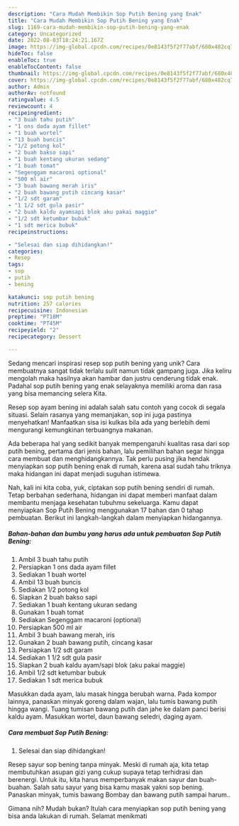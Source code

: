 ```yaml
---
description: "Cara Mudah Membikin Sop Putih Bening yang Enak"
title: "Cara Mudah Membikin Sop Putih Bening yang Enak"
slug: 1169-cara-mudah-membikin-sop-putih-bening-yang-enak
category: Uncategorized
date: 2022-08-03T18:24:21.167Z
image: https://img-global.cpcdn.com/recipes/0e8143f5f2f77abf/680x482cq70/sop-putih-bening-foto-resep-utama.jpg
hideToc: false
enableToc: true
enableTocContent: false
thumbnail: https://img-global.cpcdn.com/recipes/0e8143f5f2f77abf/680x482cq70/sop-putih-bening-foto-resep-utama.jpg
cover: https://img-global.cpcdn.com/recipes/0e8143f5f2f77abf/680x482cq70/sop-putih-bening-foto-resep-utama.jpg
author: Admin
authorAv: notfound
ratingvalue: 4.5
reviewcount: 4
recipeingredient:
- "3 buah tahu putih"
- "1 ons dada ayam fillet"
- "1 buah wortel"
- "13 buah buncis"
- "1/2 potong kol"
- "2 buah bakso sapi"
- "1 buah kentang ukuran sedang"
- "1 buah tomat"
- "Segenggam macaroni optional"
- "500 ml air"
- "3 buah bawang merah iris"
- "2 buah bawang putih cincang kasar"
- "1/2 sdt garam"
- "1 1/2 sdt gula pasir"
- "2 buah kaldu ayamsapi blok aku pakai maggie"
- "1/2 sdt ketumbar bubuk"
- "1 sdt merica bubuk"
recipeinstructions:

- "Selesai dan siap dihidangkan!"
categories:
- Resep
tags:
- sop
- putih
- bening

katakunci: sop putih bening 
nutrition: 257 calories
recipecuisine: Indonesian
preptime: "PT18M"
cooktime: "PT45M"
recipeyield: "2"
recipecategory: Dessert

---
```





Sedang mencari inspirasi resep sop putih bening yang unik? Cara membuatnya sangat tidak terlalu sulit namun tidak gampang juga. Jika keliru mengolah maka hasilnya akan hambar dan justru cenderung tidak enak. Padahal sop putih bening yang enak selayaknya memiliki aroma dan rasa yang bisa memancing selera Kita.





Resep sop ayam bening ini adalah salah satu contoh yang cocok di segala situasi. Selain rasanya yang memanjakan, sop ini juga pastinya menyehatkan! Manfaatkan sisa isi kulkas bila ada yang berlebih demi mengurangi kemungkinan terbuangnya makanan.

Ada beberapa hal yang sedikit banyak mempengaruhi kualitas rasa dari sop putih bening, pertama dari jenis bahan, lalu pemilihan bahan segar hingga cara membuat dan menghidangkannya. Tak perlu pusing jika hendak menyiapkan sop putih bening enak di rumah, karena asal sudah tahu triknya maka hidangan ini dapat menjadi suguhan istimewa.






Nah, kali ini kita coba, yuk, ciptakan sop putih bening sendiri di rumah. Tetap berbahan sederhana, hidangan ini dapat memberi manfaat dalam membantu menjaga kesehatan tubuhmu sekeluarga. Kamu dapat menyiapkan Sop Putih Bening menggunakan 17 bahan dan 0 tahap pembuatan. Berikut ini langkah-langkah dalam menyiapkan hidangannya.

<!--inarticleads1-->

##### Bahan-bahan dan bumbu yang harus ada untuk pembuatan Sop Putih Bening:

1. Ambil 3 buah tahu putih
1. Persiapkan 1 ons dada ayam fillet
1. Sediakan 1 buah wortel
1. Ambil 13 buah buncis
1. Sediakan 1/2 potong kol
1. Siapkan 2 buah bakso sapi
1. Sediakan 1 buah kentang ukuran sedang
1. Gunakan 1 buah tomat
1. Sediakan Segenggam macaroni (optional)
1. Persiapkan 500 ml air
1. Ambil 3 buah bawang merah, iris
1. Gunakan 2 buah bawang putih, cincang kasar
1. Persiapkan 1/2 sdt garam
1. Sediakan 1 1/2 sdt gula pasir
1. Siapkan 2 buah kaldu ayam/sapi blok (aku pakai maggie)
1. Ambil 1/2 sdt ketumbar bubuk
1. Sediakan 1 sdt merica bubuk


Masukkan dada ayam, lalu masak hingga berubah warna. Pada kompor lainnya, panaskan minyak goreng dalam wajan, lalu tumis bawang putih hingga wangi. Tuang tumisan bawang putih dan jahe ke dalam panci berisi kaldu ayam. Masukkan wortel, daun bawang seledri, daging ayam. 

<!--inarticleads2-->

##### Cara membuat Sop Putih Bening:


1. Selesai dan siap dihidangkan!

Resep sayur sop bening tanpa minyak. Meski di rumah aja, kita tetap membutuhkan asupan gizi yang cukup supaya tetap terhidrasi dan berenergi. Untuk itu, kita harus memperbanyak makan sayur dan buah-buahan. Salah satu sayur yang bisa kamu masak yakni sop bening. Panaskan minyak, tumis bawang Bombay dan bawang putih sampai harum.. 

Gimana nih? Mudah bukan? Itulah cara menyiapkan sop putih bening yang bisa anda lakukan di rumah. Selamat menikmati
